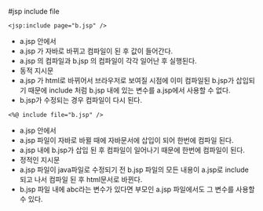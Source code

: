 #jsp include file

````
<jsp:include page="b.jsp" />
````
- a.jsp 안에서
 - a.jsp 가 자바로 바뀌고 컴파일이 된 후 값이 들어간다.
 - a.jsp 의 컴파일과 b.jsp 의 컴파일이 각각 일어난 후 실행된다.
 - 동적 지시문
 - a.jsp 가 html로 바뀌어서 브라우저로 보여질 시점에 이미 컴파일된 b.jsp가 삽입되기 때문에 include 처럼 b.jsp 내에 있는 변수를 a.jsp에서 사용할 수 없다.
- b.jsp가 수정되는 경우 컴파일이 다시 된다.

````
<%@ include file="b.jsp" />
````
- a.jsp 안에서
 - a.jsp 파일이 자바로 바뀔 때에 자바문서에 삽입이 되어 한번에 컴파일 된다.
 - a.jsp 내에 b.jsp가 삽입 된 후 컴파일이 일어나기 때문에 한번에 컴파일이 된다.
 - 정적인 지시문
 - a.jsp 파일이 java파일로 수정되기 전 b.jsp 파일의 모든 내용이 a.jsp로 include 되고 나서 컴파일 된 후 html문서로 바뀐다.
 - b.jsp 파일 내에 abc라는 변수가 있다면 부모인 a.jsp 파일에서도 그 변수를 사용할 수 있다.

````
